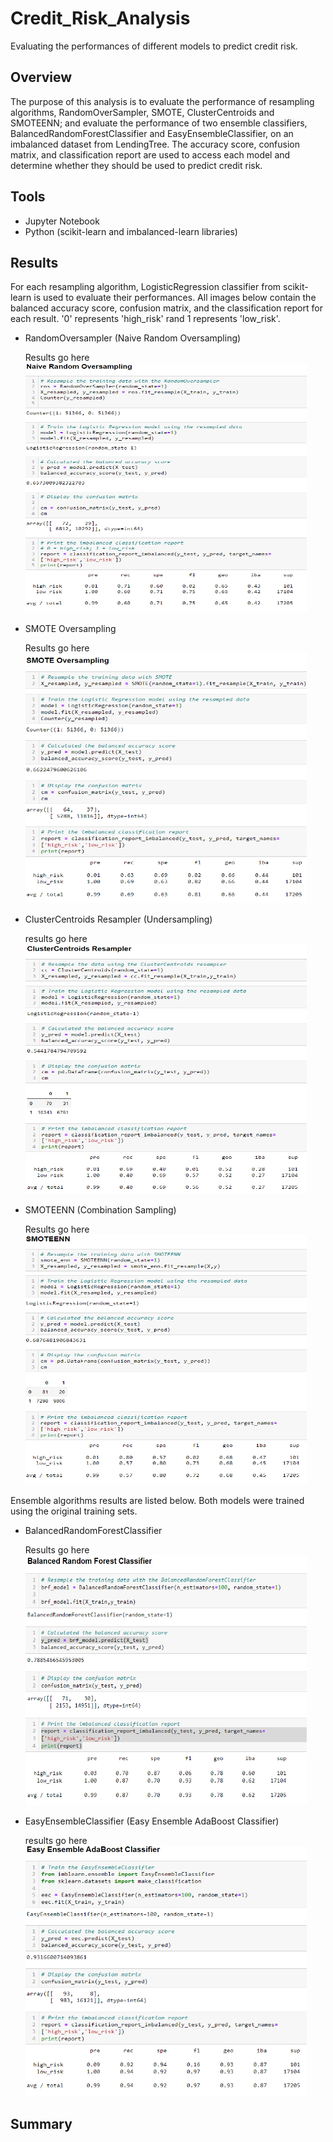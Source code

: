 # Credit_Risk_Analysis
Evaluating the performances of different models to predict credit risk.

## Overview
The purpose of this analysis is to evaluate the performance of resampling algorithms, RandomOverSampler, SMOTE, ClusterCentroids and SMOTEENN; and evaluate the performance of two ensemble classifiers, BalancedRandomForestClassifier and EasyEnsembleClassifier, on an imbalanced dataset from LendingTree. The accuracy score, confusion matrix, and classification report are used to access each model and determine whether they should be used to predict credit risk.

## Tools
- Jupyter Notebook
- Python (scikit-learn and imbalanced-learn libraries)


## Results
For each resampling algorithm, LogisticRegression classifier from scikit-learn is used to evaluate their performances. All images below contain the balanced accuracy score, confusion matrix, and the classification report for each result. '0' represents 'high_risk' rand 1 represents 'low_risk'.

- RandomOversampler (Naive Random Oversampling)

    Results go here
<br><img src='Resources/ros.png' height=400 width=450><br>


- SMOTE Oversampling

    Results go here
<br><img src='Resources/smote.png' height=400 width=450 ><br>

- ClusterCentroids Resampler (Undersampling)

    results go here
    <br><img src='Resources/cc.png' height=400 width=450 ><br>

- SMOTEENN (Combination Sampling)

    Results go here
    <br><img src='Resources/smoteenn.png' height=400 width=450><br>

Ensemble algorithms results are listed below. Both models were trained using the original training sets. 

- BalancedRandomForestClassifier
    
    Results go here
    <br><img src='Resources/brfc.png' height=400 width=450><br>

- EasyEnsembleClassifier (Easy Ensemble AdaBoost Classifier)

    results go here
    <br><img src='Resources/eec.png' height=400 width=450><br>


## Summary
